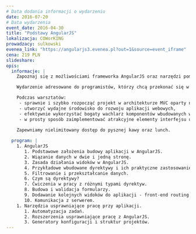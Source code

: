 ```yaml
---
# Data dodania informacji o wydarzeniu
date: 2016-07-20
# Data wydarzenia
event_date: 2016-04-30
title: "Podstawy AngularJS"
lokalizacja: COWorKING
prowadzacy: sulkowski
evenea_link: "https://angularjs3.evenea.pl?out=1&source=event_iframe"
cena: 219 PLN
slideshare:
opis:
  informacje: |
    Zapoznaj się z możliwościami frameworka AngularJS oraz narzędzi pomocnych przy budowie aplikacji internetowych w architekturze "Single-page application" podczas jednodniowych warsztatów hands-on!

    Wydarzenie adresowane do programistów, którzy chcą przekonać się w praktyce na czym polega efektywność w programowaniu aplikacji we frameworku AngularJS i zdobyć wiedzę potrzebną do rozpoczęcia pracy z tym narzędziem.

    Podczas warsztatów:
     - sprawnie i szybko rozpocząć projekt w architekturze MVC oparty na AngularJS,
     - utworzyć wydajne środowisko do rozwoju aplikacji webowych,
     - efektywnie wykorzystać bogaty wachlarz komponentów wbudowanych w AngularJS,
     - w prosty sposób zaimplementować atrakcyjne elementy interfejsu użytkownika.

    Zapewniamy nielimitowany dostęp do pysznej kawy oraz lunch.
                     
  program: |
    1. AngularJS
       1. Podstawowe założenia budowy aplikacji w AngularJS.
       2. Wiązanie danych w dwie i jedną stronę.
       3. Zasada działania widoków w AngularJS.
       4. Przykładowe wbudowane dyrektywy i ich praktyczne zastosowanie.
       5. Filtrowanie i przekształcanie danych.
       6. Czym są dyrektywy?
       7. Ćwiczenia w pracy z różnymi typami dyrektyw.
       8. Budowa i walidacja formularzy.
       9. Dodawanie kolejnych widoków do aplikacji - front-end routing.
       10. Komunikacja z serwerem.
    1. Narzędzia usprawniające pracę przy aplikacji.
       1. Automatyzacja zadań.
       2. Rozszerzenia usprawniające pracę z AngularJS.
       3. Generatory konfiguracji i struktur projektów.
---
```

